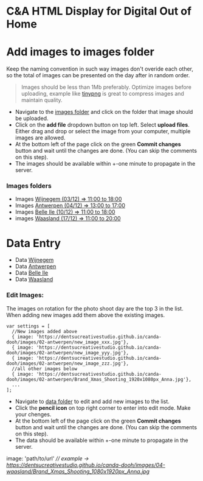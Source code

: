 # C&A HTML Display for Digital Out of Home

# Add images to images folder

Keep the naming convention in such way images don't overide each other, so the total of images can be presented on the day after in random order. 
 >Images should be less than 1Mb preferably. Optimize images before uploading, example like [tinypng](https://tinypng.com/) is great to compress images and maintain quality.

* Navigate to the [images folder](https://github.com/dentsucreativestudio/canda-dooh/tree/main/images) and click on the folder that image should be uploaded.
* Click on the **add file** dropdown button on top left. Select **upload files**. Either drag and drop or select the image from your computer, multiple images are allowed.
* At the bottom left of the page click on the green **Commit changes** button and wait until the changes are done. (You can skip the comments on this step).
* The images should be available within +-one minute to propagate in the server.

### Images folders
* Images [Wijnegem (03/12) => 11:00 to 18:00](https://github.com/dentsucreativestudio/canda-dooh/tree/main/images/01-wijnegem)
* Images [Antwerpen (04/12) => 13:00 to 17:00](https://github.com/dentsucreativestudio/canda-dooh/tree/main/images/02-antwerpen)
* Images [Belle Ile (10/12) => 11:00 to 18:00](https://github.com/dentsucreativestudio/canda-dooh/tree/main/images/03-belle-ile)
* images [Waasland (17/12) => 11:00 to 20:00](https://github.com/dentsucreativestudio/canda-dooh/tree/main/images/04-waasland)

# Data Entry

* Data [Wijnegem](https://github.com/dentsucreativestudio/canda-dooh/tree/main/data/01-wijnegem)
* Data [Antwerpen](https://github.com/dentsucreativestudio/canda-dooh/tree/main/data/02-antwerpen)
* Data [Belle Ile](https://github.com/dentsucreativestudio/canda-dooh/tree/main/data/03-belle-ile)
* Data [Waasland](https://github.com/dentsucreativestudio/canda-dooh/tree/main/data/04-waasland)


### Edit Images:

The images on rotation for the photo shoot day are the top 3 in the list. When adding new images add them above the existing images.

```
var settings = [
  //New images added above
  { image: 'https://dentsucreativestudio.github.io/canda-dooh/images/02-antwerpen/new_image_xxx.jpg'},
  { image: 'https://dentsucreativestudio.github.io/canda-dooh/images/02-antwerpen/new_image_yyy.jpg'},
  { image: 'https://dentsucreativestudio.github.io/canda-dooh/images/02-antwerpen/new_image_zzz.jpg'},
  //all other images below
  { image: 'https://dentsucreativestudio.github.io/canda-dooh/images/02-antwerpen/Brand_Xmas_Shooting_1920x1080px_Anna.jpg'},
  ...
];
 ```

* Navigate to [data folder](https://github.com/dentsucreativestudio/canda-dooh/tree/main/data) to edit and add new images to the list. 
* Click the **pencil icon** on top right corner to enter into edit mode. Make your chenges.
* At the bottom left of the page click on the green **Commit changes** button and wait until the changes are done. (You can skip the comments on this step).
* The data should be available within +-one minute to propagate in the server.


image: 'path/to/url' *// example -> https://dentsucreativestudio.github.io/canda-dooh/images/04-waasland/Brand_Xmas_Shooting_1080x1920px_Anna.jpg* <br>

